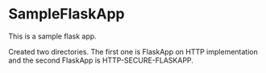# SampleFlaskApp
This is a sample flask app.

Created two directories. The first one is FlaskApp on HTTP implementation and the second FlaskApp is HTTP-SECURE-FLASKAPP.
